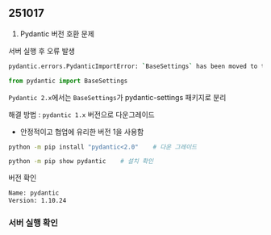 ## 251017

1. Pydantic 버전 호환 문제

서버 실행 후 오류 발생

```bash
pydantic.errors.PydanticImportError: `BaseSettings` has been moved to the `pydantic-settings` package.
```

```python
from pydantic import BaseSettings
```
`Pydantic 2.x`에서는 `BaseSettings`가 pydantic-settings 패키지로 분리

해결 방법 : `pydantic 1.x` 버전으로 다운그레이드

- 안정적이고 협업에 유리한 버전 1을 사용함

```bash
python -m pip install "pydantic<2.0"    # 다운 그레이드

python -m pip show pydantic    # 설치 확인
```

버전 확인
```bash
Name: pydantic
Version: 1.10.24
```

### **서버 실행 확인**